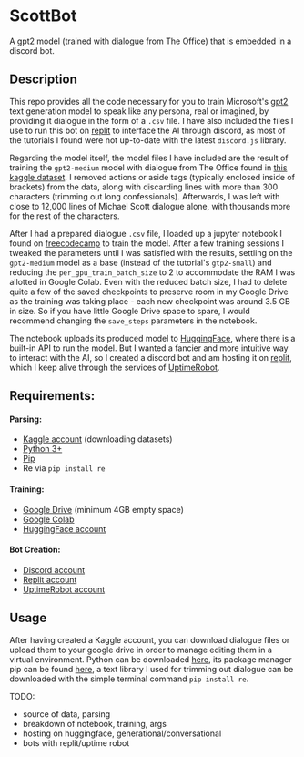 # ScottBot
A gpt2 model (trained with dialogue from The Office) that is embedded in a discord bot.

## Description
This repo provides all the code necessary for you to train Microsoft's [gpt2](https://huggingface.co/gpt2) text generation model to speak like any persona, real or imagined, by providing it dialogue in the form of a `.csv` file. I have also included the files I use to run this bot on [replit](https://replit.com/) to interface the AI through discord, as most of the tutorials I found were not up-to-date with the latest `discord.js` library.

Regarding the model itself, the model files I have included are the result of training the `gpt2-medium` model with dialogue from The Office found in [this kaggle dataset](https://www.kaggle.com/datasets/fabriziocominetti/the-office-lines). I removed actions or aside tags (typically enclosed inside of brackets) from the data, along with discarding lines with more than 300 characters (trimming out long confessionals). Afterwards, I was left with close to 12,000 lines of Michael Scott dialogue alone, with thousands more for the rest of the characters.

After I had a prepared dialogue `.csv` file, I loaded up a jupyter notebook I found on [freecodecamp](https://www.freecodecamp.org/news/make-a-discord-bot-that-talks-like-rick-sanchez/) to train the model. After a few training sessions I tweaked the parameters until I was satisfied with the results, settling on the `gpt2-medium` model as a base (instead of the tutorial's `gtp2-small`) and reducing the `per_gpu_train_batch_size` to 2 to accommodate the RAM I was allotted in Google Colab. Even with the reduced batch size, I had to delete quite a few of the saved checkpoints to preserve room in my Google Drive as the training was taking place - each new checkpoint was around 3.5 GB in size. So if you have little Google Drive space to spare, I would recommend changing the `save_steps` parameters in the notebook. 

The notebook uploads its produced model to [HuggingFace](https://huggingface.co/Chae/scottbot_med), where there is a built-in API to run the model. But I wanted a fancier and more intuitive way to interact with the AI, so I created a discord bot and am hosting it on [replit](https://replit.com/), which I keep alive through the services of [UptimeRobot](https://uptimerobot.com/). 

## Requirements:
#### Parsing:
- [Kaggle account](https://www.kaggle.com/) (downloading datasets)
- [Python 3+](https://www.python.org/downloads/release/python-3109/)
- [Pip](https://pypi.org/project/pip/#files)
- Re via `pip install re`

#### Training:
- [Google Drive](https://drive.google.com/) (minimum 4GB empty space)
- [Google Colab](https://colab.research.google.com/)
- [HuggingFace account](https://huggingface.co/)

#### Bot Creation:
- [Discord account](https://discord.com/developers/applications)
- [Replit account](https://replit.com/)
- [UptimeRobot account](https://uptimerobot.com/)

## Usage
After having created a Kaggle account, you can download dialogue files or upload them to your google drive in order to manage editing them in a virtual environment. Python can be downloaded [here](https://www.python.org/downloads/release/python-3109/), its package manager pip can be found [here](https://pypi.org/project/pip/#files), a text library I used for trimming out dialogue can be downloaded with the simple terminal command `pip install re`. 


TODO: 
- source of data, parsing
- breakdown of notebook, training, args
- hosting on huggingface, generational/conversational
- bots with replit/uptime robot
